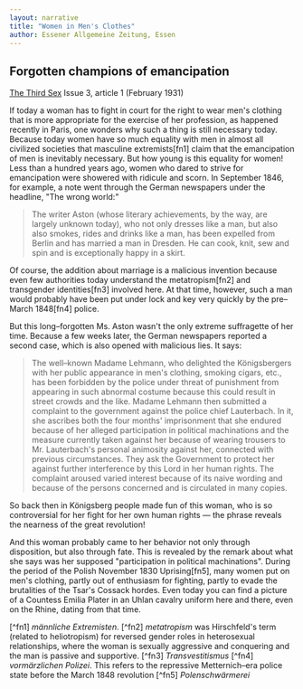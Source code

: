 ```yaml
---
layout: narrative
title: "Women in Men's Clothes"
author: Essener Allgemeine Zeitung, Essen
---
```


## Forgotten champions of emancipation

[The Third Sex](/das-dritte-geschlecht/) Issue 3, article 1 (February 1931)


If today a woman has to fight in court for the right to wear men's clothing that is more appropriate for the exercise of her profession, as happened recently in Paris, one wonders why such a thing is still necessary today. Because today women have so much equality with men in almost all civilized societies that masculine extremists[fn1] claim that the emancipation of men is inevitably necessary. But how young is this equality for women! Less than a hundred years ago, women who dared to strive for emancipation were showered with ridicule and scorn. In September 1846, for example, a note went through the German newspapers under the headline, "The wrong world:"

> The writer Aston (whose literary achievements, by the way, are largely unknown today), who not only dresses like a man, but also also smokes, rides and drinks like a man, has been expelled from Berlin and has married a man in Dresden. He can cook, knit, sew and spin and is exceptionally happy in a skirt.

Of course, the addition about marriage is a malicious invention because even few authorities today understand the metatropism[fn2] and transgender identities[fn3] involved here. At that time, however, such a man would probably have been put under lock and key very quickly by the pre&ndash;March 1848[fn4] police. 

But this long&ndash;forgotten Ms. Aston wasn't the only extreme suffragette of her time. Because a few weeks later, the German newspapers reported a second case, which is also opened with malicious lies. It says:

> The well&ndash;known Madame Lehmann, who delighted the Königsbergers with her public appearance in men's clothing, smoking cigars, etc., has been forbidden by the police under threat of punishment from appearing in such abnormal costume because this could result in street crowds and the like. Madame Lehmann then submitted a complaint to the government against the police chief Lauterbach. In it, she ascribes both the four months' imprisonment that she endured because of her alleged participation in political machinations and the measure currently taken against her because of wearing trousers to Mr. Lauterbach's personal animosity against her, connected with previous circumstances. They ask the Government to protect her against further interference by this Lord in her human rights. The complaint aroused varied interest because of its naive wording and because of the persons concerned and is circulated in many copies.

So back then in Königsberg people made fun of this woman, who is so controversial for her fight for her own human rights &mdash; the phrase reveals the nearness of the great revolution!

And this woman probably came to her behavior not only through disposition, but also through fate. This is revealed by the remark about what she says was her supposed "participation in political machinations". During the period of the Polish November 1830 Uprising[fn5], many women put on men's clothing, partly out of enthusiasm for fighting, partly to evade the brutalities of the Tsar's Cossack hordes. Even today you can find a picture of a Countess Emilia Plater in an Uhlan cavalry uniform here and there, even on the Rhine, dating from that time. 

[^fn1] _männliche Extremisten_. 
[^fn2] _metatropism_ was Hirschfeld's term (related to heliotropism) for reversed gender roles in heterosexual relationships, where the woman is sexually aggressive and conquering and the man is passive and supportive.
[^fn3] _Transvestitismus_
[^fn4] _vormärzlichen Polizei_. This refers to the repressive Metternich&ndash;era police state before the March 1848 revolution
[^fn5] _Polenschwärmerei_